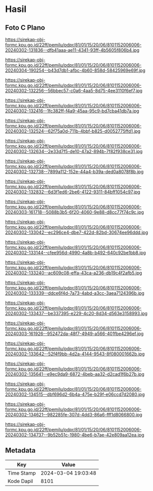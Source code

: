 # Hasil

## Foto C Plano

https://sirekap-obj-formc.kpu.go.id/22ff/pemilu/pdpr/81/01/15/20/06/8101152006006-20240302-131836--dfb41aaa-ae11-4341-93ff-4b5605f806b4.jpg

https://sirekap-obj-formc.kpu.go.id/22ff/pemilu/pdpr/81/01/15/20/06/8101152006006-20240304-190254--b43d7db1-afbc-4b60-858d-58425969e69f.jpg

https://sirekap-obj-formc.kpu.go.id/22ff/pemilu/pdpr/81/01/15/20/06/8101152006006-20240302-132256--56bbec57-c0a6-4aa5-8d75-4ee3110f6ef7.jpg

https://sirekap-obj-formc.kpu.go.id/22ff/pemilu/pdpr/81/01/15/20/06/8101152006006-20240302-132416--1fc382ff-f4a9-45aa-95c9-bd7cba41db7a.jpg

https://sirekap-obj-formc.kpu.go.id/22ff/pemilu/pdpr/81/01/15/20/06/8101152006006-20240302-132524--62f75a0d-711b-4bbf-b825-d0052775ffd1.jpg

https://sirekap-obj-formc.kpu.go.id/22ff/pemilu/pdpr/81/01/15/20/06/8101152006006-20240302-132634--2e33d7f5-de10-47a2-894b-7f82f938ce31.jpg

https://sirekap-obj-formc.kpu.go.id/22ff/pemilu/pdpr/81/01/15/20/06/8101152006006-20240302-132738--7899a112-152e-44a4-b39a-ded0a8078f8b.jpg

https://sirekap-obj-formc.kpu.go.id/22ff/pemilu/pdpr/81/01/15/20/06/8101152006006-20240302-132832--6d3f1ed6-2be6-4122-9311-84bff1054c97.jpg

https://sirekap-obj-formc.kpu.go.id/22ff/pemilu/pdpr/81/01/15/20/06/8101152006006-20240303-161718--5088b3b5-6f20-4060-9e88-d8cc77f74c9c.jpg

https://sirekap-obj-formc.kpu.go.id/22ff/pemilu/pdpr/81/01/15/20/06/8101152006006-20240302-133042--ec296ce4-dbe7-422d-82bd-30674ee96ddd.jpg

https://sirekap-obj-formc.kpu.go.id/22ff/pemilu/pdpr/81/01/15/20/06/8101152006006-20240302-133144--cfee956d-4990-4a8b-b492-640c92be1bb8.jpg

https://sirekap-obj-formc.kpu.go.id/22ff/pemilu/pdpr/81/01/15/20/06/8101152006006-20240302-133240--ac609c08-effa-43ca-a236-db19c4f2afb5.jpg

https://sirekap-obj-formc.kpu.go.id/22ff/pemilu/pdpr/81/01/15/20/06/8101152006006-20240302-133339--ddce6f4d-7a73-4abd-a3cc-3aea7124396b.jpg

https://sirekap-obj-formc.kpu.go.id/22ff/pemilu/pdpr/81/01/15/20/06/8101152006006-20240302-133437--be337395-e229-4c20-8d34-d563e3158993.jpg

https://sirekap-obj-formc.kpu.go.id/22ff/pemilu/pdpr/81/01/15/20/06/8101152006006-20240303-161926--952472da-48f7-4949-a566-401fbe4296ef.jpg

https://sirekap-obj-formc.kpu.go.id/22ff/pemilu/pdpr/81/01/15/20/06/8101152006006-20240302-133642--52f4f9bb-4d2a-4144-9543-8f080001662b.jpg

https://sirekap-obj-formc.kpu.go.id/22ff/pemilu/pdpr/81/01/15/20/06/8101152006006-20240302-135641--e9ec9da9-6872-4beb-aa32-d2cad1f6b27b.jpg

https://sirekap-obj-formc.kpu.go.id/22ff/pemilu/pdpr/81/01/15/20/06/8101152006006-20240302-134515--dbf696d2-6b4a-475e-b29f-e06ccd7d2080.jpg

https://sirekap-obj-formc.kpu.go.id/22ff/pemilu/pdpr/81/01/15/20/06/8101152006006-20240302-134621--982285fe-307d-4dd3-86a6-fff1d8066800.jpg

https://sirekap-obj-formc.kpu.go.id/22ff/pemilu/pdpr/81/01/15/20/06/8101152006006-20240302-134737--9b52b51c-1980-4be6-b7ae-42e809aa12ea.jpg


## Metadata

| Key        | Value               |
| ---------- | ------------------- |
| Time Stamp | 2024-03-04 19:03:48 |
| Kode Dapil | 8101                |



